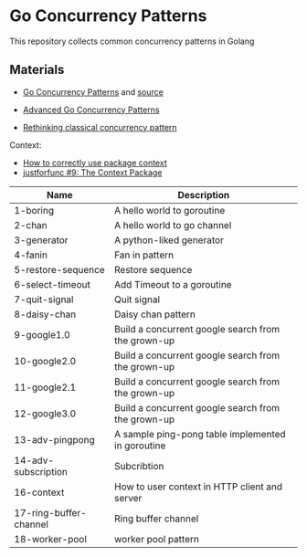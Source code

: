 # Go Concurrency Patterns

This repository collects common concurrency patterns in Golang


## Materials
- [Go Concurrency Patterns](https://talks.golang.org/2012/concurrency.slide#1)
and [source](https://talks.golang.org/2012/concurrency/support/)

- [Advanced Go Concurrency Patterns](https://talks.golang.org/2013/advconc.slide)
- [Rethinking classical concurrency pattern](https://www.youtube.com/watch?v=5zXAHh5tJqQ)

Context:
- [How to correctly use package context](https://www.youtube.com/watch?v=-_B5uQ4UGi0)
- [justforfunc #9: The Context Package](https://www.youtube.com/watch?v=LSzR0VEraWw)

| Name                   | Description                                        |
|------------------------|----------------------------------------------------|
| 1-boring               | A hello world to goroutine                         |
| 2-chan                 | A hello world to go channel                        |
| 3-generator            | A python-liked generator                           |
| 4-fanin                | Fan in pattern                                     |
| 5-restore-sequence     | Restore sequence                                   |
| 6-select-timeout       | Add Timeout to a goroutine                         |
| 7-quit-signal          | Quit signal                                        |
| 8-daisy-chan           | Daisy chan pattern                                 |
| 9-google1.0            | Build a concurrent google search from the grown-up |
| 10-google2.0           | Build a concurrent google search from the grown-up |
| 11-google2.1           | Build a concurrent google search from the grown-up |
| 12-google3.0           | Build a concurrent google search from the grown-up |
| 13-adv-pingpong        | A sample ping-pong table implemented in goroutine  |
| 14-adv-subscription    | Subcribtion                                        |
| 16-context             | How to user context in HTTP client and server      |
| 17-ring-buffer-channel | Ring buffer channel                                |
| 18-worker-pool         | worker pool pattern                                |

